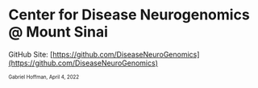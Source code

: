 # Center for Disease Neurogenomics @ Mount Sinai 

GitHub Site: [https://github.com/DiseaseNeuroGenomics](https://github.com/DiseaseNeuroGenomics)

<sub><sup>Gabriel Hoffman, April 4, 2022</sup></sub>